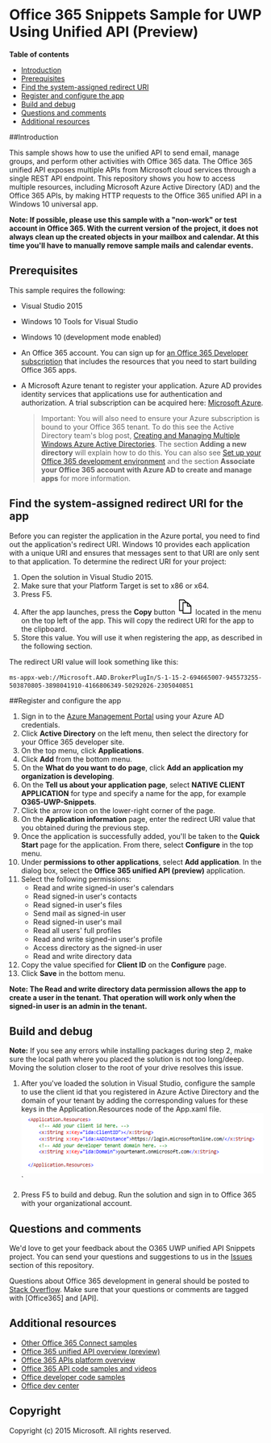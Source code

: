 # Office 365 Snippets Sample for UWP Using Unified API (Preview)

**Table of contents**

* [Introduction](#introduction)
* [Prerequisites](#prerequisites)
* [Find the system-assigned redirect URI](#redirect)
* [Register and configure the app](#register)
* [Build and debug](#build)
* [Questions and comments](#questions)
* [Additional resources](#additional-resources)

<a name="introduction"></a>
##Introduction

This sample shows how to use the unified API to send email, manage groups, and perform other activities with Office 365 data.
The Office 365 unified API exposes multiple APIs from Microsoft cloud services through a single REST API endpoint. This repository shows you how to access multiple resources, including Microsoft Azure Active Directory (AD) and the Office 365 APIs, by making HTTP requests to the Office 365 unified API in a Windows 10 universal app. 


**Note: If possible, please use this sample with a "non-work" or test account in Office 365. With the current version of the project, it does not always clean up the created objects in your mailbox and calendar. At this time you'll have to manually remove sample mails and calendar events.**  


<a name="prerequisites"></a>
## Prerequisites ##

This sample requires the following:  
  * Visual Studio 2015  
  * Windows 10 Tools for Visual Studio
  * Windows 10 (development mode enabled)
  * An Office 365 account. You can sign up for [an Office 365 Developer subscription](http://aka.ms/ro9c62) that includes the resources that you need to start building Office 365 apps.
  * A Microsoft Azure tenant to register your application. Azure AD provides identity services that applications use for authentication and authorization. A trial subscription can be acquired here: [Microsoft Azure](https://account.windowsazure.com/SignUp).

     > Important: You will also need to ensure your Azure subscription is bound to your Office 365 tenant. To do this see the Active Directory team's blog post, [Creating and Managing Multiple Windows Azure Active Directories](http://blogs.technet.com/b/ad/archive/2013/11/08/creating-and-managing-multiple-windows-azure-active-directories.aspx). The section **Adding a new directory** will explain how to do this. You can also see [Set up your Office 365 development environment](https://msdn.microsoft.com/office/office365/howto/setup-development-environment#bk_CreateAzureSubscription) and the section **Associate your Office 365 account with Azure AD to create and manage apps** for more information.
      

<a name="redirect"></a>
## Find the system-assigned redirect URI for the app

Before you can register the application in the Azure portal, you need to find out the application's redirect URI.  Windows 10 provides each application with a unique URI and ensures that messages sent to that URI are only sent to that application.  To determine the redirect URI for your project:

1. Open the solution in Visual Studio 2015. 
2. Make sure that your Platform Target is set to x86 or x64.
3. Press F5.
4. After the app launches, press the **Copy** button ![alt text](/readme-images/copy_icon.png) located in the menu on the top left of the app. This will copy the redirect URI for the app to the clipboard. 
5. Store this value. You will use it when registering the app, as described in the following section. 


The redirect URI value will look something like this:
```
ms-appx-web://Microsoft.AAD.BrokerPlugIn/S-1-15-2-694665007-945573255-503870805-3898041910-4166806349-50292026-2305040851
```


<a name="register"></a>
##Register and configure the app

1.	Sign in to the [Azure Management Portal](http://aka.ms/i5b8dz) using your Azure AD credentials.
2.	Click **Active Directory** on the left menu, then select the directory for your Office 365 developer site.
3.	On the top menu, click **Applications**.
4.	Click **Add** from the bottom menu.
5.	On the **What do you want to do page**, click **Add an application my organization is developing**.
6.	On the **Tell us about your application page**, select **NATIVE CLIENT APPLICATION** for type and specify a name for the app, for example **O365-UWP-Snippets**.
7.	Click the arrow icon on the lower-right corner of the page.
8.	On the **Application information** page, enter the redirect URI value that you obtained during the previous step.
9.	Once the application is successfully added, you'll be taken to the **Quick Start** page for the application. From there, select **Configure** in the top menu.
10.	Under **permissions to other applications**, select **Add application**. In the dialog box, select the **Office 365 unified API (preview)** application. 
11.	Select the following permissions: 
	* Read and write signed-in user's calendars
	* Read signed-in user's contacts
	* Read signed-in user's files
	* Send mail as signed-in user
	* Read signed-in user's mail
	* Read all users' full profiles
	* Read and write signed-in user's profile
	* Access directory as the signed-in user
	* Read and write directory data
12.	Copy the value specified for **Client ID** on the **Configure** page.
13.	Click **Save** in the bottom menu.

**Note: The Read and write directory data permission allows the app to create a user in the tenant. That operation will work only when the signed-in user is an admin in the tenant.**

<a name="build"></a>
## Build and debug ##

**Note:** If you see any errors while installing packages during step 2, make sure the local path where you placed the solution is not too long/deep. Moving the solution closer to the root of your drive resolves this issue.

1. After you've loaded the solution in Visual Studio, configure the sample to use the client id that you registered in Azure Active Directory and the domain of your tenant by adding the corresponding values for these keys in the Application.Resources node of the App.xaml file.
![Office 365 UWP unified API snippets sample](/readme-images/ClientTenant.png "Client ID value in App.xaml file")`

2. Press F5 to build and debug. Run the solution and sign in to Office 365 with your organizational account.


<a name="questions"></a>
## Questions and comments

We'd love to get your feedback about the O365 UWP unified API Snippets project. You can send your questions and suggestions to us in the [Issues](https://github.com/OfficeDev/O365-UWP-Unified-API-Snippets/issues) section of this repository.

Questions about Office 365 development in general should be posted to [Stack Overflow](http://stackoverflow.com/questions/tagged/Office365+API). Make sure that your questions or comments are tagged with [Office365] and [API].

<a name="additional-resources"></a>
## Additional resources ##

- [Other Office 365 Connect samples](https://github.com/OfficeDev?utf8=%E2%9C%93&query=-Connect)
- [Office 365 unified API overview (preview)](https://msdn.microsoft.com/en-us/office/office365/howto/office-365-unified-api-overview)
- [Office 365 APIs platform overview](https://msdn.microsoft.com/office/office365/howto/platform-development-overview)
- [Office 365 API code samples and videos](https://msdn.microsoft.com/office/office365/howto/starter-projects-and-code-samples)
- [Office developer code samples](http://dev.office.com/code-samples)
- [Office dev center](http://dev.office.com/)


## Copyright
Copyright (c) 2015 Microsoft. All rights reserved.


